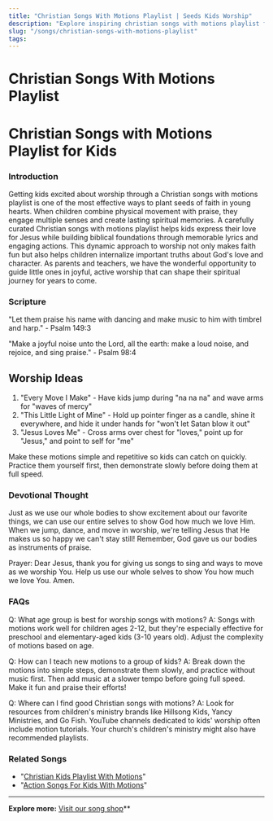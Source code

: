 ```yaml
---
title: "Christian Songs With Motions Playlist | Seeds Kids Worship"
description: "Explore inspiring christian songs with motions playlist for children's worship and faith development. Biblical music resources for families and ministry."
slug: "/songs/christian-songs-with-motions-playlist"
tags:
---
```


# Christian Songs With Motions Playlist

# Christian Songs with Motions Playlist for Kids

### Introduction
Getting kids excited about worship through a Christian songs with motions playlist is one of the most effective ways to plant seeds of faith in young hearts. When children combine physical movement with praise, they engage multiple senses and create lasting spiritual memories. A carefully curated Christian songs with motions playlist helps kids express their love for Jesus while building biblical foundations through memorable lyrics and engaging actions. This dynamic approach to worship not only makes faith fun but also helps children internalize important truths about God's love and character. As parents and teachers, we have the wonderful opportunity to guide little ones in joyful, active worship that can shape their spiritual journey for years to come.

### Scripture
"Let them praise his name with dancing and make music to him with timbrel and harp." - Psalm 149:3

"Make a joyful noise unto the Lord, all the earth: make a loud noise, and rejoice, and sing praise." - Psalm 98:4

## Worship Ideas
1. "Every Move I Make" - Have kids jump during "na na na" and wave arms for "waves of mercy"
2. "This Little Light of Mine" - Hold up pointer finger as a candle, shine it everywhere, and hide it under hands for "won't let Satan blow it out"
3. "Jesus Loves Me" - Cross arms over chest for "loves," point up for "Jesus," and point to self for "me"

Make these motions simple and repetitive so kids can catch on quickly. Practice them yourself first, then demonstrate slowly before doing them at full speed.

### Devotional Thought
Just as we use our whole bodies to show excitement about our favorite things, we can use our entire selves to show God how much we love Him. When we jump, dance, and move in worship, we're telling Jesus that He makes us so happy we can't stay still! Remember, God gave us our bodies as instruments of praise.

Prayer: Dear Jesus, thank you for giving us songs to sing and ways to move as we worship You. Help us use our whole selves to show You how much we love You. Amen.

### FAQs
Q: What age group is best for worship songs with motions?
A: Songs with motions work well for children ages 2-12, but they're especially effective for preschool and elementary-aged kids (3-10 years old). Adjust the complexity of motions based on age.

Q: How can I teach new motions to a group of kids?
A: Break down the motions into simple steps, demonstrate them slowly, and practice without music first. Then add music at a slower tempo before going full speed. Make it fun and praise their efforts!

Q: Where can I find good Christian songs with motions?
A: Look for resources from children's ministry brands like Hillsong Kids, Yancy Ministries, and Go Fish. YouTube channels dedicated to kids' worship often include motion tutorials. Your church's children's ministry might also have recommended playlists.

### Related Songs

- "[Christian Kids Playlist With Motions](/songs/christian-kids-playlist-with-motions/)"
- "[Action Songs For Kids With Motions](/songs/action-songs-for-kids-with-motions/)"

---

**Explore more:** [Visit our song shop](https://seedskidsworship.com/shop)**

<!-- Schema Markup -->
<script type="application/ld+json">
{
  "@context": "https://schema.org",
  "@type": "MusicRecording",
  "name": "Christian Songs With Motions Playlist",
  "byArtist": {
    "@type": "MusicGroup",
    "name": "Seeds Kids Worship"
  },
  "isFamilyFriendly": true,
  "url": "https://seedskidsworship.com/songs/christian-songs-with-motions-playlist/"
}
</script>